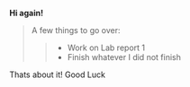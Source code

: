 **Hi again!**
> A few things to go over:
>> * Work on Lab report 1
>> * Finish whatever I did not finish

Thats about it! Good Luck
